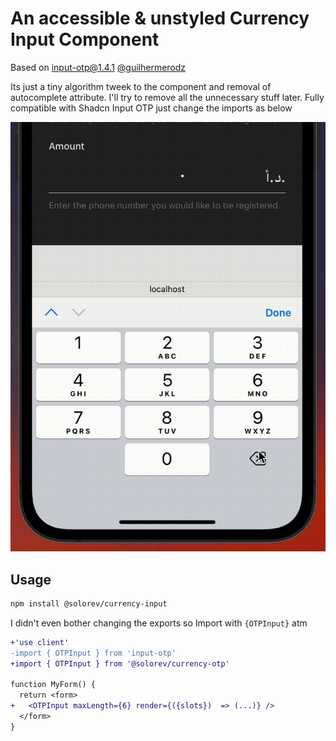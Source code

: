 # An accessible & unstyled Currency Input Component

Based on [input-otp@1.4.1](https://github.com/guilhermerodz/input-otp) [@guilhermerodz](https://twitter.com/guilherme_rodz)

Its just a tiny algorithm tweek to the component and removal of autocomplete attribute.
I'll try to remove all the unnecessary stuff later.
Fully compatible with Shadcn Input OTP just change the imports as below

![](https://github.com/SoloReverse/currency-input/blob/ee2adb30cd37e3f7ccabdb1217b93f8073e65021/examples/output.gif)

## Usage

```bash
npm install @solorev/currency-input
```

I didn't even bother changing the exports so Import with `{OTPInput}` atm

```diff
+'use client'
-import { OTPInput } from 'input-otp'
+import { OTPInput } from '@solorev/currency-otp'

function MyForm() {
  return <form>
+   <OTPInput maxLength={6} render={({slots})  => (...)} />
  </form>
}
```
